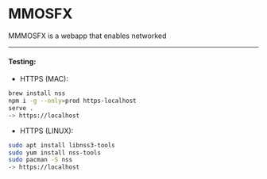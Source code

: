 
# MMOSFX

MMMOSFX is a webapp that enables networked 

----------

#### Testing:
* HTTPS (MAC):
```sh
brew install nss
npm i -g --only=prod https-localhost
serve .
-> https://localhost
```

* HTTPS (LINUX):
```sh
sudo apt install libnss3-tools
sudo yum install nss-tools
sudo pacman -S nss
-> https://localhost
```


